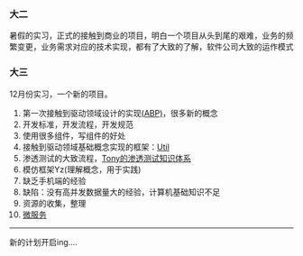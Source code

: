### 大二
暑假的实习，正式的接触到商业的项目，明白一个项目从头到尾的艰难，业务的频繁变更，业务需求对应的技术实现，都有了大致的了解，软件公司大致的运作模式
### 大三
12月份实习，一个新的项目。
1. 第一次接触到驱动领域设计的实现[(ABP)](http://aspnetboilerplate.com/)，很多新的概念
2. 开发标准，开发流程，开发规范
3. 使用很多组件，写组件的好处
4. 接触到驱动领域基础概念实现的框架：[Util](https://github.com/dotnetcore/Util)
5. 渗透测试的大致流程，[Tony的渗透测试知识体系](http://admintony.com/)
6. 模仿框架Yz(理解概念，用于实践)
7. 缺乏手机端的经验
8. 缺陷：没有高并发数据量大的经验，计算机基础知识不足
9. 资源的收集，整理
10. [微服务](https://studygolang.com/articles/11519)
---
新的计划开启ing....
